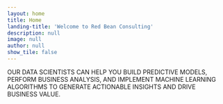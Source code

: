 ```yaml
---
layout: home
title: Home
landing-title: 'Welcome to Red Bean Consulting'
description: null
image: null
author: null
show_tile: false
---
```


OUR DATA SCIENTISTS CAN HELP YOU BUILD PREDICTIVE MODELS, PERFORM BUSINESS ANALYSIS, AND IMPLEMENT MACHINE LEARNING ALGORITHMS TO GENERATE ACTIONABLE INSIGHTS AND DRIVE BUSINESS VALUE.

